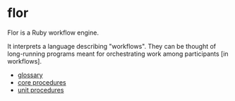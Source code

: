 
# flor

Flor is a Ruby workflow engine.

It interprets a language describing "workflows". They can be thought of long-running programs meant for orchestrating work among participants \[in workflows\].

* [glossary](glossary.md)
* [core procedures](core_procedures.md)
* [unit procedures](unit_procedures.md)

